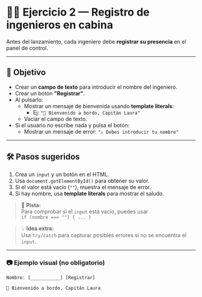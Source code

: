 # 🧑‍🚀 Ejercicio 2 — Registro de ingenieros en cabina

Antes del lanzamiento, cada ingeniero debe **registrar su presencia** en el panel de control.

---

## 🎯 Objetivo

- Crear un **campo de texto** para introducir el nombre del ingeniero.
- Crear un botón **"Registrar"**.
- Al pulsarlo:
  - Mostrar un mensaje de bienvenida usando **template literals**:
    - Ej: `"👋 Bienvenido a bordo, Capitán Laura"`
  - Vaciar el campo de texto.
- Si el usuario no escribe nada y pulsa el botón:
  - Mostrar un mensaje de error: `"⚠️ Debes introducir tu nombre"`

---

## 🛠️ Pasos sugeridos

1. Crea un `input` y un botón en el HTML.
2. Usa `document.getElementById()` para obtener su valor.
3. Si el valor está vacío (`""`), muestra el mensaje de error.
4. Si hay nombre, usa **template literals** para mostrar el saludo.

> 🔎 **Pista:**  
> Para comprobar si el `input` está vacío, puedes usar  
> `if (nombre === "") { ... }`

> 💡 **Idea extra:**  
> Usa `try/catch` para capturar posibles errores si no se encuentra el `input`.

---

### 📷 Ejemplo visual (no obligatorio)

```
Nombre: [___________] [Registrar]

👋 Bienvenido a bordo, Capitán Laura
```